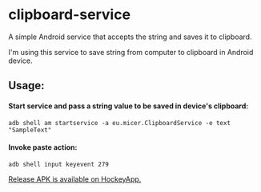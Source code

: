 # clipboard-service
A simple Android service that accepts the string and saves it to clipboard.

I'm using this service to save string from computer to clipboard in Android device.

## Usage:

#### Start service and pass a string value to be saved in device's clipboard:
```
adb shell am startservice -a eu.micer.ClipboardService -e text "SampleText"
```

#### Invoke paste action:
```
adb shell input keyevent 279
```

[Release APK is available on HockeyApp.](https://rink.hockeyapp.net/apps/c2292af1c719432cae0cbcb668f1e386)
